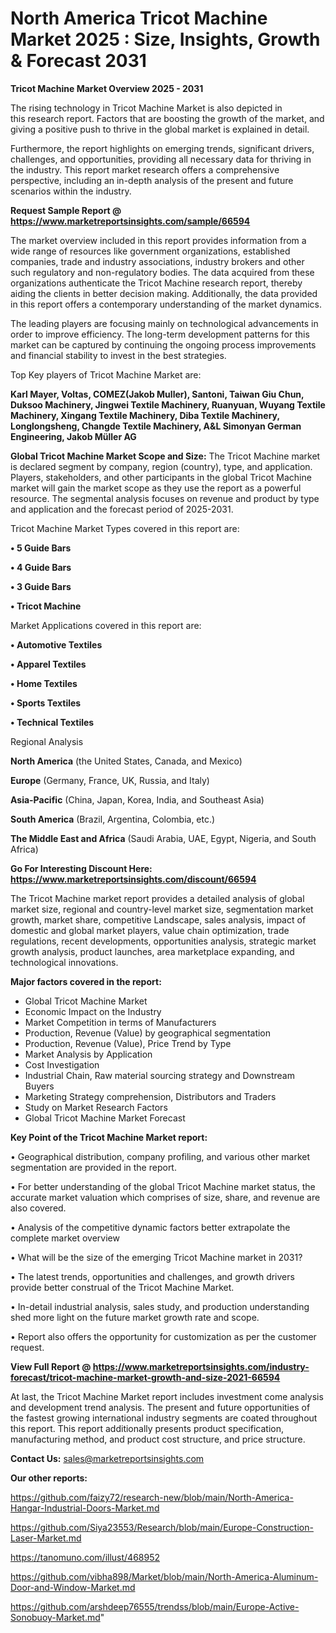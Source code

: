 # North America Tricot Machine Market 2025 : Size, Insights, Growth & Forecast 2031

<Strong> Tricot Machine Market Overview 2025 - 2031</strong>

The rising technology in Tricot Machine Market is also depicted in this research report. Factors that are boosting the growth of the market, and giving a positive push to thrive in the global market is explained in detail.

Furthermore, the report highlights on emerging trends, significant drivers, challenges, and opportunities, providing all necessary data for thriving in the industry. This report market research offers a comprehensive perspective, including an in-depth analysis of the present and future scenarios within the industry.

<strong>Request Sample Report @ <a href=https://www.marketreportsinsights.com/sample/66594>https://www.marketreportsinsights.com/sample/66594</a></strong>

The market overview included in this report provides information from a wide range of resources like government organizations, established companies, trade and industry associations, industry brokers and other such regulatory and non-regulatory bodies. The data acquired from these organizations authenticate the Tricot Machine research report, thereby aiding the clients in better decision making. Additionally, the data provided in this report offers a contemporary understanding of the market dynamics.

The leading players are focusing mainly on technological advancements in order to improve efficiency. The long-term development patterns for this market can be captured by continuing the ongoing process improvements and financial stability to invest in the best strategies.

Top Key players of Tricot Machine Market are:

<strong>Karl Mayer, Voltas, COMEZ(Jakob Muller), Santoni, Taiwan Giu Chun, Duksoo Machinery, Jingwei Textile Machinery, Ruanyuan, Wuyang Textile Machinery, Xingang Textile Machinery, Diba Textile Machinery, Longlongsheng, Changde Textile Machinery, A&L Simonyan German Engineering, Jakob Müller AG</strong>

<strong><b>Global Tricot Machine Market Scope and Size:</b></strong>
The Tricot Machine market is declared segment by company, region (country), type, and application. Players, stakeholders, and other participants in the global Tricot Machine market will gain the market scope as they use the report as a powerful resource. The segmental analysis focuses on revenue and product by type and application and the forecast period of 2025-2031.

Tricot Machine Market Types covered in this report are:

<strong>• 5 Guide Bars

• 4 Guide Bars

• 3 Guide Bars

• Tricot Machine</strong>

Market Applications covered in this report are:

<strong>• Automotive Textiles

• Apparel Textiles

• Home Textiles

• Sports Textiles

• Technical Textiles</strong> 

Regional Analysis

<strong>North America</strong> (the United States, Canada, and Mexico)

<strong>Europe</strong> (Germany, France, UK, Russia, and Italy)

<strong>Asia-Pacific</strong> (China, Japan, Korea, India, and Southeast Asia)

<strong>South America</strong> (Brazil, Argentina, Colombia, etc.)

<strong>The Middle East and Africa</strong> (Saudi Arabia, UAE, Egypt, Nigeria, and South Africa)

<strong>Go For Interesting Discount Here: <a href=https://www.marketreportsinsights.com/discount/66594>https://www.marketreportsinsights.com/discount/66594</a></strong>

The Tricot Machine market report provides a detailed analysis of global market size, regional and country-level market size, segmentation market growth, market share, competitive Landscape, sales analysis, impact of domestic and global market players, value chain optimization, trade regulations, recent developments, opportunities analysis, strategic market growth analysis, product launches, area marketplace expanding, and technological innovations.

<strong><b>Major factors covered in the report:</b></strong>
<ul>
  <li>Global Tricot Machine Market </li>
  <li>Economic Impact on the Industry</li>
  <li>Market Competition in terms of Manufacturers</li>
  <li>Production, Revenue (Value) by geographical segmentation</li>
  <li>Production, Revenue (Value), Price Trend by Type</li>
  <li>Market Analysis by Application</li>
  <li>Cost Investigation</li>
  <li>Industrial Chain, Raw material sourcing strategy and Downstream Buyers</li>
  <li>Marketing Strategy comprehension, Distributors and Traders</li>
  <li>Study on Market Research Factors</li>
  <li>Global Tricot Machine Market Forecast</li>
</ul>

<strong><b>Key Point of the Tricot Machine Market report:</b></strong>

• Geographical distribution, company profiling, and various other market segmentation are provided in the report.

• For better understanding of the global Tricot Machine market status, the accurate market valuation which comprises of size, share, and revenue are also covered.

• Analysis of the competitive dynamic factors better extrapolate the complete market overview

• What will be the size of the emerging Tricot Machine market in 2031?

• The latest trends, opportunities and challenges, and growth drivers provide better construal of the Tricot Machine Market.

• In-detail industrial analysis, sales study, and production understanding shed more light on the future market growth rate and scope.

• Report also offers the opportunity for customization as per the customer request.

<strong><b>View Full Report @ <a href=https://www.marketreportsinsights.com/industry-forecast/tricot-machine-market-growth-and-size-2021-66594>https://www.marketreportsinsights.com/industry-forecast/tricot-machine-market-growth-and-size-2021-66594</a></b></strong>


At last, the Tricot Machine Market report includes investment come analysis and development trend analysis. The present and future opportunities of the fastest growing international industry segments are coated throughout this report. This report additionally presents product specification, manufacturing method, and product cost structure, and price structure.

<strong>Contact Us:</strong>
sales@marketreportsinsights.com

<strong>Our other reports:</strong>

<a href=https://github.com/faizy72/research-new/blob/main/North-America-Hangar-Industrial-Doors-Market.md>https://github.com/faizy72/research-new/blob/main/North-America-Hangar-Industrial-Doors-Market.md</a>

<a href=https://github.com/Siya23553/Research/blob/main/Europe-Construction-Laser-Market.md>https://github.com/Siya23553/Research/blob/main/Europe-Construction-Laser-Market.md</a>

<a href=https://tanomuno.com/illust/468952>https://tanomuno.com/illust/468952</a>

<a href=https://github.com/vibha898/Market/blob/main/North-America-Aluminum-Door-and-Window-Market.md>https://github.com/vibha898/Market/blob/main/North-America-Aluminum-Door-and-Window-Market.md</a>

<a href=https://github.com/arshdeep76555/trendss/blob/main/Europe-Active-Sonobuoy-Market.md>https://github.com/arshdeep76555/trendss/blob/main/Europe-Active-Sonobuoy-Market.md</a>"
